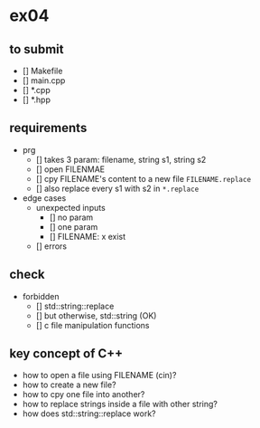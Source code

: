 # ex04

## to submit
- [] Makefile
- [] main.cpp
- [] *.cpp
- [] *.hpp

## requirements
- prg 
	- [] takes 3 param: filename, string s1, string s2
	- [] open FILENMAE
	- [] cpy FILENAME's content to a new file `FILENAME.replace`
	- [] also replace every s1 with s2 in `*.replace`
- edge cases
	- unexpected inputs
		- [] no param
		- [] one param
		- [] FILENAME: x exist
	- [] errors

## check
- forbidden
	- [] std::string::replace
	- [] but otherwise, std::string (OK)
	- [] c file manipulation functions


## key concept of C++
- how to open a file using FILENAME (cin)?
- how to create a new file?
- how to cpy one file into another?
- how to replace strings inside a file with other string?
- how does std::string::replace work?